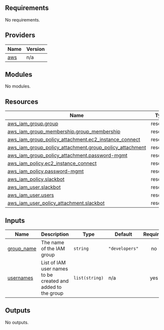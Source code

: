 <!-- BEGIN_TF_DOCS -->
## Requirements

No requirements.

## Providers

| Name | Version |
|------|---------|
| <a name="provider_aws"></a> [aws](#provider\_aws) | n/a |

## Modules

No modules.

## Resources

| Name | Type |
|------|------|
| [aws_iam_group.group](https://registry.terraform.io/providers/hashicorp/aws/latest/docs/resources/iam_group) | resource |
| [aws_iam_group_membership.group_membership](https://registry.terraform.io/providers/hashicorp/aws/latest/docs/resources/iam_group_membership) | resource |
| [aws_iam_group_policy_attachment.ec2_instance_connect](https://registry.terraform.io/providers/hashicorp/aws/latest/docs/resources/iam_group_policy_attachment) | resource |
| [aws_iam_group_policy_attachment.group_policy_attachment](https://registry.terraform.io/providers/hashicorp/aws/latest/docs/resources/iam_group_policy_attachment) | resource |
| [aws_iam_group_policy_attachment.password-mgmt](https://registry.terraform.io/providers/hashicorp/aws/latest/docs/resources/iam_group_policy_attachment) | resource |
| [aws_iam_policy.ec2_instance_connect](https://registry.terraform.io/providers/hashicorp/aws/latest/docs/resources/iam_policy) | resource |
| [aws_iam_policy.password-mgmt](https://registry.terraform.io/providers/hashicorp/aws/latest/docs/resources/iam_policy) | resource |
| [aws_iam_policy.slackbot](https://registry.terraform.io/providers/hashicorp/aws/latest/docs/resources/iam_policy) | resource |
| [aws_iam_user.slackbot](https://registry.terraform.io/providers/hashicorp/aws/latest/docs/resources/iam_user) | resource |
| [aws_iam_user.users](https://registry.terraform.io/providers/hashicorp/aws/latest/docs/resources/iam_user) | resource |
| [aws_iam_user_policy_attachment.slackbot](https://registry.terraform.io/providers/hashicorp/aws/latest/docs/resources/iam_user_policy_attachment) | resource |

## Inputs

| Name | Description | Type | Default | Required |
|------|-------------|------|---------|:--------:|
| <a name="input_group_name"></a> [group\_name](#input\_group\_name) | The name of the IAM group | `string` | `"developers"` | no |
| <a name="input_usernames"></a> [usernames](#input\_usernames) | List of IAM user names to be created and added to the group | `list(string)` | n/a | yes |

## Outputs

No outputs.
<!-- END_TF_DOCS -->